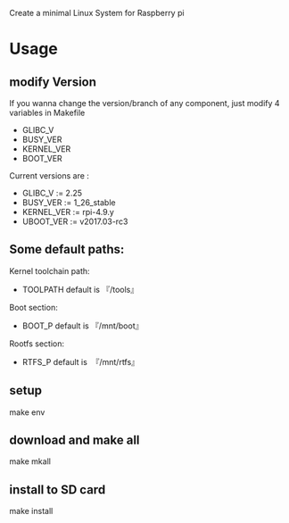 Create a minimal Linux System for Raspberry pi

# Usage


## modify Version  
If you wanna change the version/branch of any component, just modify 4 variables in Makefile   
- GLIBC_V
- BUSY_VER
- KERNEL_VER
- BOOT_VER

Current versions are :   
- GLIBC_V := 2.25
- BUSY_VER := 1_26_stable
- KERNEL_VER := rpi-4.9.y
- UBOOT_VER := v2017.03-rc3

## Some default paths:      
Kernel toolchain path:   
- TOOLPATH
default is 『/tools』

Boot section:   
- BOOT_P
default is 『/mnt/boot』

Rootfs section:   
- RTFS_P
default is  『/mnt/rtfs』

## setup  
make env

## download and make all
make mkall

## install to SD card  
make install
